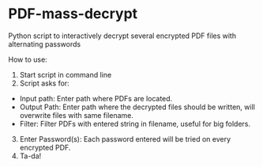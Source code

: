 # PDF-mass-decrypt
Python script to interactively decrypt several encrypted PDF files with alternating passwords

How to use:
1. Start script in command line
2. Script asks for:
  - Input path: Enter path where PDFs are located.
  - Output Path: Enter path where the decrypted files should be written, will overwrite files with same filename.
  - Filter: Filter PDFs with entered string in filename, useful for big folders.
3. Enter Password(s): Each password entered will be tried on every encrypted PDF.
4. Ta-da!
